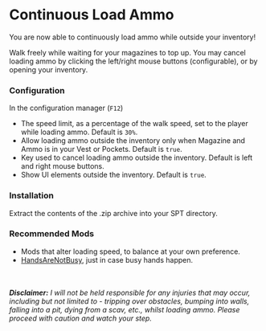 # Continuous Load Ammo
You are now able to continuously load ammo while outside your inventory!

Walk freely while waiting for your magazines to top up. You may cancel loading ammo by
clicking the left/right mouse buttons (configurable), or by opening your inventory.

### Configuration
In the configuration manager (`F12`)

- The speed limit, as a percentage of the walk speed, set to the player while loading ammo. Default is `30%`.
- Allow loading ammo outside the inventory only when Magazine and Ammo is in your Vest or Pockets. Default is `true`.
- Key used to cancel loading ammo outside the inventory. Default is left and right mouse buttons.
- Show UI elements outside the inventory. Default is `true`.

### Installation
Extract the contents of the .zip archive into your SPT directory.

### Recommended Mods
- Mods that alter loading speed, to balance at your own preference.
- [HandsAreNotBusy](https://hub.sp-tarkov.com/files/file/1810-handsarenotbusy/), just in case busy hands happen.

<br></br>
_**Disclaimer:** I will not be held responsible for any injuries that may occur, including but not limited to - tripping over obstacles, bumping into walls, falling into a pit, dying from a scav, etc., whilst loading ammo. Please proceed with caution and watch your step._